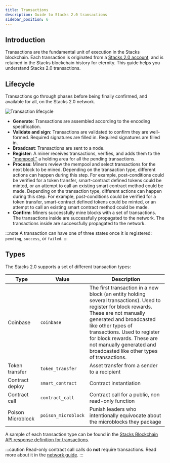 ```yaml
---
title: Transactions
description: Guide to Stacks 2.0 transactions
sidebar_position: 6
---
```


## Introduction

Transactions are the fundamental unit of execution in the Stacks blockchain. Each transaction is originated from a [Stacks 2.0 account](accounts), and is retained in the Stacks blockchain history for eternity. This guide helps you understand Stacks 2.0 transactions.

## Lifecycle

Transactions go through phases before being finally confirmed, and available for all, on the Stacks 2.0 network.

![Transaction lifecycle](/img/tx-lifecycle.png)

- **Generate**: Transactions are assembled according to the encoding specification.
- **Validate and sign**: Transactions are validated to confirm they are well-formed. Required signatures are filled in. Required signatures are filled in.
- **Broadcast**: Transactions are sent to a node.
- **Register**: A miner receives transactions, verifies, and adds them to the ["mempool,"](https://academy.binance.com/en/glossary/mempool) a holding area for all the pending transactions.
- **Process**: Miners review the mempool and select transactions for the next block to be mined. Depending on the transaction type, different actions can happen during this step. For example, post-conditions could be verified for a token transfer, smart-contract defined tokens could be minted, or an attempt to call an existing smart contract method could be made. Depending on the transaction type, different actions can happen during this step. For example, post-conditions could be verified for a token transfer, smart-contract defined tokens could be minted, or an attempt to call an existing smart contract method could be made.
- **Confirm**: Miners successfully mine blocks with a set of transactions. The transactions inside are successfully propagated to the network. The transactions inside are successfully propagated to the network.

:::note A transaction can have one of three states once it is registered: `pending`, `success`, or `failed`. :::

## Types

The Stacks 2.0 supports a set of different transaction types:

| **Type**          | **Value**           | **Description**                                                                                                                                                                                                                                                                                                              |
| ----------------- | ------------------- | ---------------------------------------------------------------------------------------------------------------------------------------------------------------------------------------------------------------------------------------------------------------------------------------------------------------------------- |
| Coinbase          | `coinbase`          | The first transaction in a new block (an entity holding several transactions). Used to register for block rewards. These are not manually generated and broadcasted like other types of transactions. Used to register for block rewards. These are not manually generated and broadcasted like other types of transactions. |
| Token transfer    | `token_transfer`    | Asset transfer from a sender to a recipient                                                                                                                                                                                                                                                                                  |
| Contract deploy   | `smart_contract`    | Contract instantiation                                                                                                                                                                                                                                                                                                       |
| Contract call     | `contract_call`     | Contract call for a public, non read-only function                                                                                                                                                                                                                                                                           |
| Poison Microblock | `poison_microblock` | Punish leaders who intentionally equivocate about the microblocks they package                                                                                                                                                                                                                                               |

A sample of each transaction type can be found in the [Stacks Blockchain API response definition for transactions](https://docs.hiro.so/api#operation/get_transaction_by_id).

:::caution Read-only contract call calls do **not** require transactions. Read more about it in the [network guide](network#read-only-function-calls). :::
